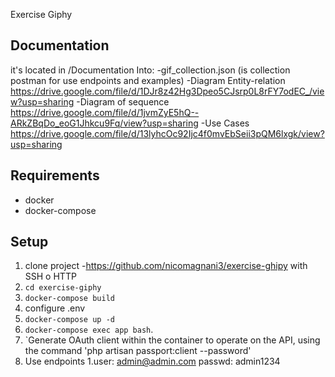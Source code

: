 Exercise Giphy

## Documentation
it's located in /Documentation
Into:
    -gif_collection.json (is collection postman for use endpoints and examples)
    -Diagram Entity-relation  https://drive.google.com/file/d/1DJr8z42Hg3Dpeo5CJsrp0L8rFY7odEC_/view?usp=sharing
    -Diagram of sequence https://drive.google.com/file/d/1jvmZyE5hQ--ARkZBqDo_eoG1Jhkcu9Fq/view?usp=sharing
    -Use Cases https://drive.google.com/file/d/13lyhcOc92Ijc4f0mvEbSeii3pQM6lxgk/view?usp=sharing


## Requirements
- docker
- docker-compose



## Setup

1. clone project -https://github.com/nicomagnani3/exercise-ghipy with SSH o HTTP
1. `cd exercise-giphy`
1. `docker-compose build`
1.  configure .env
1. `docker-compose up -d`
1. `docker-compose exec app bash`.
1. `Generate OAuth client within the container to operate on the API, using the command 'php artisan passport:client --password' 
1. Use endpoints 
1.user: admin@admin.com passwd: admin1234
